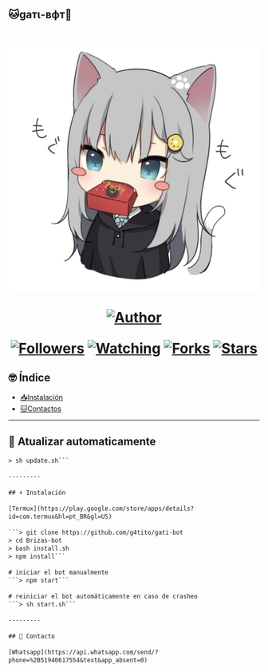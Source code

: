## 🐱gaтι-вфт🤖
<h1 align="center">
    <p>
        <img src= "almacenamiento/imajenes/gati_2.jpg">
    </p>
    <p>
        <a href="https://github.com/g4tito"><img title="Author"    src="https://img.shields.io/badge/Author-gatito-purple.svg?style=for-the-badge&logo=github"></a>
    </p>
    <p>
        <a href="https://github.com/g4tito/followers"><img title="Followers" src="https://img.shields.io/github/followers/g4tito?color=blue&style=flat-square"></a>
        <a href="https://github.com/g4tito/gati-bot/watchers"><img title="Watching" src="https://img.shields.io/github/watchers/g4tito/gati-bot?label=Watchers&color=blue&style=flat-square"></a>
        <a href="https://github.com/g4tito/gati-bot/network/members"><img title="Forks" src="https://img.shields.io/github/forks/g4tito/gati-bot?color=blue&style=flat-square"></a>
        <a href="https://github.com/g4tito/gati-bot/stargazers/"><img title="Stars" src="https://img.shields.io/github/stars/g4tito/gati-bot?color=blue&style=flat-square"></a>
    </p>
</h1>

## 🤓 Índice
- [📥Instalación](#⬇️-Instalación)
- [🐱Contactos](#🥺-Contacto)

---------
## 🔄 Atualizar automaticamente
```> cd gati-bot
> sh update.sh```

---------

## ⬇️ Instalación

[Termux](https://play.google.com/store/apps/details?id=com.termux&hl=pt_BR&gl=US)

```> git clone https://github.com/g4tito/gati-bot
> cd Brizas-bot
> bash install.sh
> npm install```

# iniciar el bot manualmente
```> npm start```

# reiniciar el bot automáticamente en caso de crasheo
```> sh start.sh```

---------

## 🤝 Contacto

[Whatsapp](https://api.whatsapp.com/send/?phone=%2B51940617554&text&app_absent=0)


